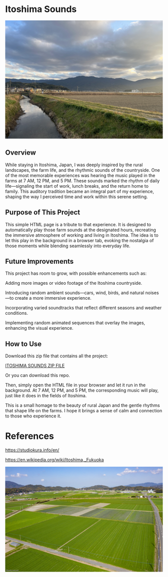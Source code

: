 # Itoshima Sounds

<img src="images/001.jpg" style="zoom:50%;" />



## Overview

While staying in Itoshima, Japan, I was deeply inspired by the rural landscapes, the farm life, and the rhythmic sounds of the countryside. One of the most memorable experiences was hearing the music played in the farms at 7 AM, 12 PM, and 5 PM. These sounds marked the rhythm of daily life—signaling the start of work, lunch breaks, and the return home to family. This auditory tradition became an integral part of my experience, shaping the way I perceived time and work within this serene setting.

## Purpose of This Project

This simple HTML page is a tribute to that experience. It is designed to automatically play those farm sounds at the designated hours, recreating the immersive atmosphere of working and living in Itoshima. The idea is to let this play in the background in a browser tab, evoking the nostalgia of those moments while blending seamlessly into everyday life.

## Future Improvements

This project has room to grow, with possible enhancements such as:

Adding more images or video footage of the Itoshima countryside.

Introducing random ambient sounds—cars, wind, birds, and natural noises—to create a more immersive experience.

Incorporating varied soundtracks that reflect different seasons and weather conditions.

Implementing random animated sequences that overlay the images, enhancing the visual experience.

## How to Use

Download this zip file that contains all the project:  

<a id="raw-url" href="itoshima_sound.zip">ITOSHIMA SOUNDS ZIP FILE</a>

Or you can download this repo.

Then, simply open the HTML file in your browser and let it run in the background. At 7 AM, 12 PM, and 5 PM, the corresponding music will play, just like it does in the fields of Itoshima.

This is a small homage to the beauty of rural Japan and the gentle rhythms that shape life on the farms. I hope it brings a sense of calm and connection to those who experience it.

# References

https://studiokura.info/en/

https://en.wikipedia.org/wiki/Itoshima,_Fukuoka

<img src="images/002.jpg" alt="alt text" style="zoom:50%;" />